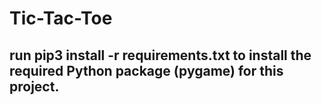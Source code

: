 # Tic-Tac-Toe

## run pip3 install -r requirements.txt to install the required Python package (pygame) for this project.
